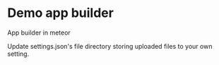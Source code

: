 Demo app builder
================
App builder in meteor

Update settings.json's file directory storing uploaded files to your own setting.